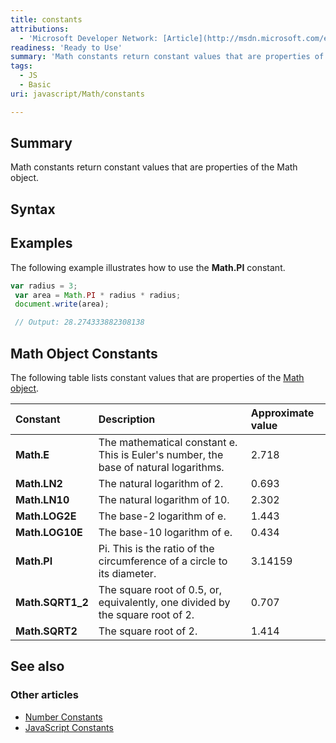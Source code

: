 ```yaml
---
title: constants
attributions:
  - 'Microsoft Developer Network: [Article](http://msdn.microsoft.com/en-us/library/ie/b272f386(v=vs.94).aspx)'
readiness: 'Ready to Use'
summary: 'Math constants return constant values that are properties of the Math object.'
tags:
  - JS
  - Basic
uri: javascript/Math/constants

---
```

## Summary

Math constants return constant values that are properties of the Math object.

## Syntax

## Examples

The following example illustrates how to use the **Math.PI** constant.

``` js
var radius = 3;
 var area = Math.PI * radius * radius;
 document.write(area);

 // Output: 28.274333882308138
```

## Math Object Constants

The following table lists constant values that are properties of the [Math object](/javascript/Math).

|Constant|Description|Approximate value|
|:-------|:----------|:----------------|
|**Math.E**|The mathematical constant e. This is Euler's number, the base of natural logarithms.|2.718|
|**Math.LN2**|The natural logarithm of 2.|0.693|
|**Math.LN10**|The natural logarithm of 10.|2.302|
|**Math.LOG2E**|The base-2 logarithm of e.|1.443|
|**Math.LOG10E**|The base-10 logarithm of e.|0.434|
|**Math.PI**|Pi. This is the ratio of the circumference of a circle to its diameter.|3.14159|
|**Math.SQRT1\_2**|The square root of 0.5, or, equivalently, one divided by the square root of 2.|0.707|
|**Math.SQRT2**|The square root of 2.|1.414|

## See also

### Other articles

-   [Number Constants](/javascript/Number/constants)
-   [JavaScript Constants](/javascript/constants)

